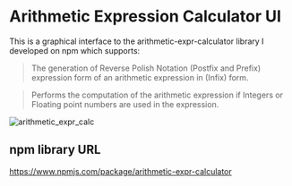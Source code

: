 # Arithmetic Expression Calculator UI
This is a graphical interface to the  arithmetic-expr-calculator library I developed on npm which  supports:

> The generation of Reverse Polish Notation (Postfix and Prefix) expression form of an arithmetic expression in (Infix) form.

> Performs the computation of the arithmetic expression if Integers or Floating point numbers are used in the expression.

![arithmetic_expr_calc](https://github.com/natcobbinah/TypeScript-Calculator-UI/assets/10479361/38dae203-de90-453b-b1f8-08178ef8564b)


## npm library URL
https://www.npmjs.com/package/arithmetic-expr-calculator

